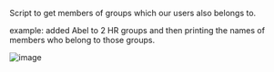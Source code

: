 Script to get members of groups which our users also belongs to.

example: added Abel to 2 HR groups and then printing the names of members who belong to those groups.

![image](https://user-images.githubusercontent.com/46869542/193464977-53b613db-650b-452c-ac72-fbee5196605f.png)
